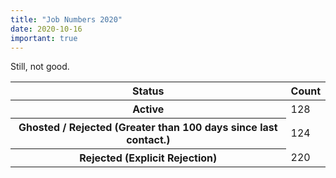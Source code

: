 ```yaml
---
title: "Job Numbers 2020"
date: 2020-10-16
important: true
---
```


Still, not good.


<Table striped>
<thead>
<tr>
<th>Status</th>
<th>Count</th>
</tr>
</thead>
<tbody>
<tr>
<th scope={'row'}>Active</th>
<td>128</td>
</tr>
<tr>
<th scope={'row'}>Ghosted / Rejected (Greater than 100 days since last contact.)</th>
<td>124</td>
</tr>
<tr>
<th scope={'row'}>Rejected (Explicit Rejection)</th>
<td>220</td>
</tr>
</tbody>
</Table>

